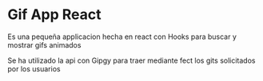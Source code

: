 # Gif App React

Es una pequeña applicacion hecha en react con Hooks para buscar y mostrar gifs animados

Se ha utilizado la api con Gipgy para traer mediante fect los gits solicitados por los usuarios
